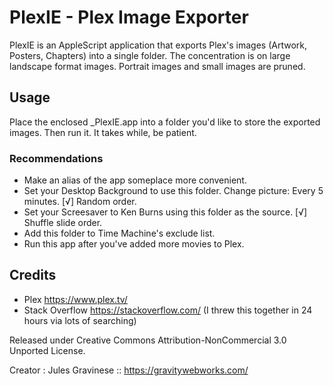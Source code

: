 # PlexIE - Plex Image Exporter

PlexIE is an AppleScript application that exports Plex's images (Artwork, Posters, Chapters) into a single folder.
The concentration is on large landscape format images. Portrait images and small images are pruned.

## Usage

Place the enclosed _PlexIE.app into a folder you'd like to store the exported images. Then run it. It takes while, be patient.

### Recommendations

- Make an alias of the app someplace more convenient.
- Set your Desktop Background to use this folder. Change picture: Every 5 minutes. [√] Random order.
- Set your Screesaver to Ken Burns using this folder as the source. [√] Shuffle slide order.
- Add this folder to Time Machine's exclude list.
- Run this app after you've added more movies to Plex.

## Credits

- Plex https://www.plex.tv/
- Stack Overflow https://stackoverflow.com/ (I threw this together in 24 hours via lots of searching)

Released under Creative Commons Attribution-NonCommercial 3.0 Unported License.

Creator : Jules Gravinese :: https://gravitywebworks.com/